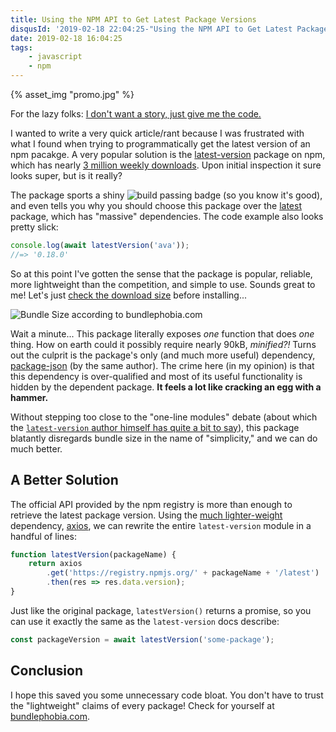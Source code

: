 ```yaml
---
title: Using the NPM API to Get Latest Package Versions
disqusId: '2019-02-18 22:04:25-"Using the NPM API to Get Latest Package Versions"'
date: 2019-02-18 16:04:25
tags:
	- javascript
	- npm
---
```


<link rel="stylesheet" href="/assets/extra.css">

{% asset_img "promo.jpg" %}

For the lazy folks: [I don't want a story, just give me the code.](#A-Better-Solution)

I wanted to write a very quick article/rant because I was frustrated with what I found when trying to programmatically get the latest version of an npm pacakge.  A very popular solution is the [latest-version](https://www.npmjs.com/package/latest-version) package on npm, which has nearly [3 million weekly downloads](https://www.npmtrends.com/latest-version).  Upon initial inspection it sure looks super, but is it really?

<!-- more -->

The package sports a shiny ![build passing](https://badgen.net/badge/build/passing/green) badge (so you know it's good), and even tells you why you should choose this package over the [latest](https://www.npmjs.com/package/latest) package, which has "massive" dependencies.  The code example also looks pretty slick:

```javascript
console.log(await latestVersion('ava'));
//=> '0.18.0'
```

So at this point I've gotten the sense that the package is popular, reliable, more lightweight than the competition, and simple to use.  Sounds great to me!  Let's just [check the download size](https://bundlephobia.com/result?p=latest-version) before installing...

![Bundle Size according to bundlephobia.com](bundle-size.png)

Wait a minute... This package literally exposes _one_ function that does _one_ thing.  How on earth could it possibly require nearly 90kB, _minified?!_  Turns out the culprit is the package's only (and much more useful) dependency, [package-json](https://www.npmjs.com/package/package-json) (by the same author).  The crime here (in my opinion) is that this dependency is over-qualified and most of its useful functionality is hidden by the dependent package.  **It feels a lot like cracking an egg with a hammer.**

Without stepping too close to the "one-line modules" debate (about which the [`latest-version` author himself has quite a bit to say](https://github.com/sindresorhus/ama/issues/10#issuecomment-117766328)), this package blatantly disregards bundle size in the name of "simplicity," and we can do much better.

## A Better Solution
The official API provided by the npm registry is more than enough to retrieve the latest package version.  Using the [much lighter-weight](https://bundlephobia.com/result?p=axios@0.18.0) dependency, [axios](https://www.npmjs.com/package/axios), we can rewrite the entire `latest-version` module in a handful of lines:

```javascript
function latestVersion(packageName) {
    return axios
        .get('https://registry.npmjs.org/' + packageName + '/latest')
        .then(res => res.data.version);
}
```

Just like the original package, `latestVersion()` returns a promise, so you can use it exactly the same as the `latest-version` docs describe:

```javascript
const packageVersion = await latestVersion('some-package');
```

## Conclusion
I hope this saved you some unnecessary code bloat.  You don't have to trust the "lightweight" claims of every package!  Check for yourself at [bundlephobia.com](https://bundlephobia.com).
